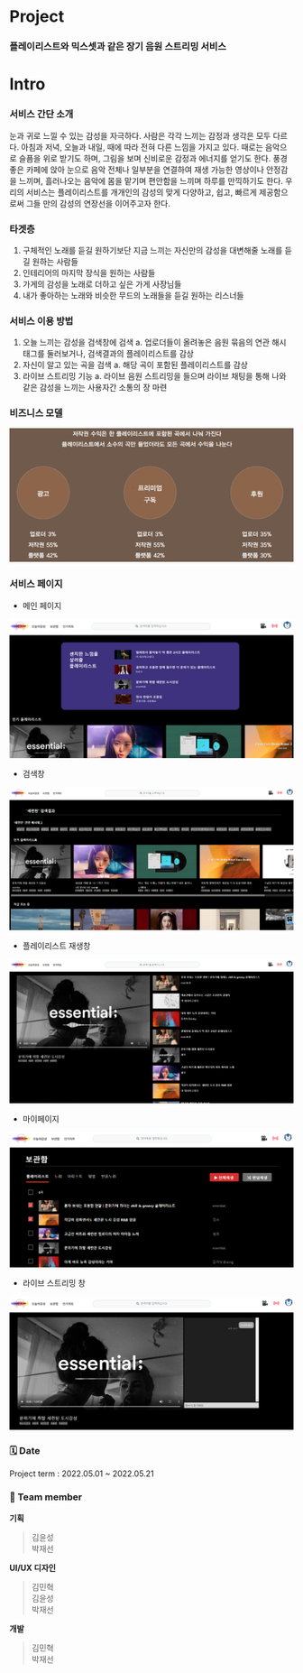 # Project
### 플레이리스트와 믹스셋과 같은 장기 음원 스트리밍 서비스

# Intro 
### 서비스 간단 소개
눈과 귀로 느낄 수 있는 감성을 자극하다. 
사람은 각각 느끼는 감정과 생각은 모두 다르다. 아침과 저녁, 오늘과 내일, 때에 따라 전혀 다른 느낌을 가지고 있다. 때로는 음악으로 슬픔을 위로 받기도 하며, 그림을 보며 신비로운 감정과 에너지를 얻기도 한다. 풍경 좋은 카페에 앉아 눈으로 음악 전체나 일부분을 연결하여 재생 가능한 영상이나 안정감을 느끼며, 흘러나오는 음악에 몸을 맡기며 편안함을 느끼며 하루를 만끽하기도 한다.
우리의 서비스는 플레이리스트를 개개인의 감성의 맞게 다양하고, 쉽고, 빠르게 제공함으로써 그들 만의 감성의 연장선을 이어주고자 한다.
### 타겟층
  1. 구체적인 노래를 듣길 원하기보단 지금 느끼는 자신만의 감성을 대변해줄 노래를 듣길 원하는 사람들 
  2. 인테리어의 마지막 장식을 원하는 사람들
  3. 가게의 감성을 노래로 더하고 싶은 가게 사장님들
  4. 내가 좋아하는 노래와 비슷한 무드의 노래들을 듣길 원하는 리스너들
### 서비스 이용 방법
  1. 오늘 느끼는 감성을 검색창에 검색
    a. 업로더들이 올려놓은 음원 묶음의 연관 해시태그를 둘러보거나, 검색결과의 플레이리스트를 감상
  2. 자신이 알고 있는 곡을 검색
    a. 해당 곡이 포함된 플레이리스트를 감상
  3. 라이브 스트리밍 기능
    a. 라이브 음원 스트리밍을 들으며 라이브 채팅을 통해 나와 같은 감성을 느끼는 사용자간 소통의 장 마련
### 비즈니스 모델
<img src="./image/List Play BM.png"> 

### 서비스 페이지
- 메인 페이지
<img src="./image/LP main.png"> 

- 검색창
<img src="./image/LP search.png"> 

- 플레이리스트 재생창
<img src="./image/LP listen.png"> 

- 마이페이지
<img src="./image/LP mypage.png"> 

- 라이브 스트리밍 창
<img src="./image/LP livestream.png"> 

### 🗓️ Date 
Project term : 2022.05.01 ~ 2022.05.21 </br>
### 👥 Team member 
**기획** 
> 김윤성 <br>
> 박재선

**UI/UX 디자인**
> 김민혁 <br>
> 김윤성 <br>
> 박재선

**개발**
> 김민혁 <br>
> 박재선
